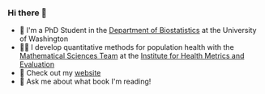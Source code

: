 ### Hi there 👋

* :purple_heart: I'm a PhD Student in the [Department of Biostatistics](https://www.biostat.washington.edu) at the University of Washington
* :woman_technologist: I develop quantitative methods for population health with the [Mathematical Sciences Team](https://github.com/ihmeuw-msca) at the [Institute for Health Metrics and Evaluation](https://healthdata.org)
* :dizzy: Check out my [website](https://marlenabannick.com)
* :open_book: Ask me about what book I'm reading!
